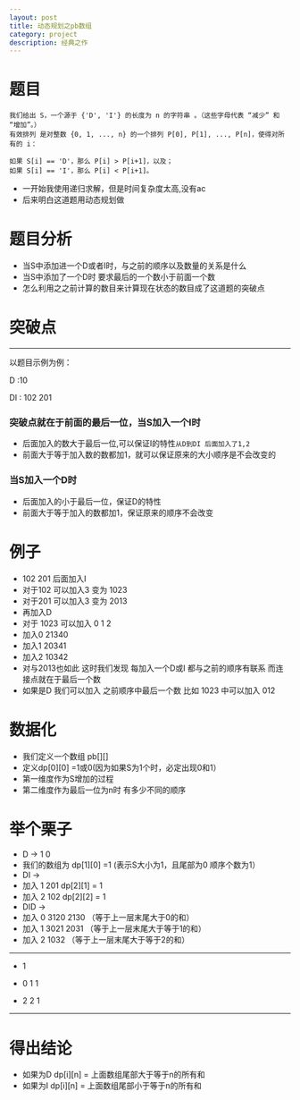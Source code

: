```yaml
---
layout: post
title: 动态规划之pb数组
category: project
description: 经典之作
---
```


# 题目
```
我们给出 S，一个源于 {'D', 'I'} 的长度为 n 的字符串 。（这些字母代表 “减少” 和 “增加”。）
有效排列 是对整数 {0, 1, ..., n} 的一个排列 P[0], P[1], ..., P[n]，使得对所有的 i：

如果 S[i] == 'D'，那么 P[i] > P[i+1]，以及；
如果 S[i] == 'I'，那么 P[i] < P[i+1]。
```

+ 一开始我使用递归求解，但是时间复杂度太高,没有ac
+ 后来明白这道题用动态规划做

# 题目分析
+ 当S中添加进一个D或者I时，与之前的顺序以及数量的关系是什么
+ 当S中添加了一个D时 要求最后的一个数小于前面一个数
+ 怎么利用之之前计算的数目来计算现在状态的数目成了这道题的突破点

# 突破点
---
以题目示例为例：

D :10

DI : 102 201

### 突破点就在于前面的最后一位，当S加入一个I时
+ 后面加入的数大于最后一位,可以保证I的特性```从D到DI 后面加入了1,2```
+ 前面大于等于加入数的数都加1，就可以保证原来的大小顺序是不会改变的
### 当S加入一个D时
+ 后面加入的小于最后一位，保证D的特性
+ 前面大于等于加入的数都加1，保证原来的顺序不会改变

# 例子
+ 102 201 后面加入I
+ 对于102 可以加入3 变为 1023
+ 对于201 可以加入3 变为 2013
+ 再加入D
+ 对于 1023 可以加入 0 1 2 
+ 加入0 21340
+ 加入1 20341
+ 加入2 10342
+ 对与2013也如此 这时我们发现 每加入一个D或I 都与之前的顺序有联系 而连接点就在于最后一个数
+ 如果是D 我们可以加入 之前顺序中最后一个数 比如 1023 中可以加入 012

# 数据化
+ 我们定义一个数组 pb[][]
+ 定义dp[0][0] =1或0(因为如果S为1个时，必定出现0和1）
+ 第一维度作为S增加的过程
+ 第二维度作为最后一位为n时 有多少不同的顺序

# 举个栗子
+ D -> 1 0   
+ 我们的数组为 dp[1][0] =1 (表示S大小为1，且尾部为0 顺序个数为1）
+ DI -> 
+ 加入 1 201 dp[2][1] = 1
+ 加入 2 102 dp[2][2] = 1
+ DID ->
+ 加入 0 3120 2130  （等于上一层末尾大于0的和）
+ 加入 1 3021 2031   （等于上一层末尾大于等于1的和）
+ 加入 2 1032          （等于上一层末尾大于等于2的和）

---
+ 1

+ 0 1 1

+ 2 2 1

---

# 得出结论
+ 如果为D dp[i][n] = 上面数组尾部大于等于n的所有和
+ 如果为I dp[i][n] = 上面数组尾部小于等于n的所有和